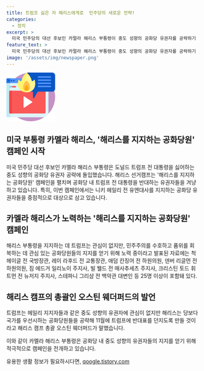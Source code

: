 ```yaml
---
title: 트럼프 싫은 자 해리스에게로  민주당의 새로운 전략!
categories:
  - 정치
excerpt: >
  미국 민주당의 대선 후보인 카멀라 해리스 부통령이 중도 성향의 공화당 유권자를 공략하기 위해 해리스를 지지하는 공화당원 캠페인을 시작했습니다. 이 캠페인은 트럼프 전 대통령을 반대하는 공화당 유권자들을 해리스 부통령에 투표하도록 설득하는 데 중점을 두고 있습니다. 또한, 이 캠페인을 총괄하는 오스틴 웨더퍼드는 해리스가 민주주의를 수호하고 품위를 회복하는 데 관심 있는 공화당원들의 지지를 얻기 위해 노력하고 있다고 전했습니다. 해리스 부통령을 지지하는 공화당 인사로는 척 헤이글 전 국방장관, 레이 라후드 전 교통장관, 애덤 칸징어 전 하원의원 등 25명 이상이 포함돼 있습니다.
feature_text: >
  미국 민주당의 대선 후보인 카멀라 해리스 부통령이 중도 성향의 공화당 유권자를 공략하기 위해 해리스를 지지하는 공화당원 캠페인을 시작했습니다. 이 캠페인은 트럼프 전 대통령을 반대하는 공화당 유권자들을 해리스 부통령에 투표하도록 설득하는 데 중점을 두고 있습니다. 또한, 이 캠페인을 총괄하는 오스틴 웨더퍼드는 해리스가 민주주의를 수호하고 품위를 회복하는 데 관심 있는 공화당원들의 지지를 얻기 위해 노력하고 있다고 전했습니다. 해리스 부통령을 지지하는 공화당 인사로는 척 헤이글 전 국방장관, 레이 라후드 전 교통장관, 애덤 칸징어 전 하원의원 등 25명 이상이 포함돼 있습니다.
image: '/assets/img/newspaper.png'
---
```


<p><img src="/assets/img/news.png" alt="rentncar 속보" /></p>

<h2>미국 부통령 카멜라 해리스, '해리스를 지지하는 공화당원' 캠페인 시작</h2>

<p>미국 민주당 대선 후보인 카멜라 해리스 부통령은 도널드 트럼프 전 대통령을 싫어하는 중도 성향의 공화당 유권자 공략에 돌입했습니다. 해리스 선거캠프는 '해리스를 지지하는 공화당원' 캠페인을 펼치며 공화당 내 트럼프 전 대통령을 반대하는 유권자들을 겨냥하고 있습니다. 특히, 이번 캠페인에서는 니키 헤일리 전 유엔대사를 지지하는 공화당 유권자들을 중점적으로 대상으로 삼고 있습니다.</p>

<h2>카멜라 해리스가 노력하는 '해리스를 지지하는 공화당원' 캠페인</h2>

<p data-ke-size="size16">해리스 부통령을 지지하는 데 트럼프는 관심이 없지만, 민주주의를 수호하고 품위를 회복하는 데 관심 있는 공화당원들의 지지를 얻기 위해 노력 중이라고 발표된 자료에는 척 헤이글 전 국방장관, 레이 라후드 전 교통장관, 애덤 칸징어 전 하원의원, 덴버 리글먼 전 하원의원, 짐 에드거 일리노이 주지사, 빌 웰드 전 매사추세츠 주지사, 크리스틴 토드 휘트먼 전 뉴저지 주지사, 스테파니 그리샴 전 백악관 대변인 등 25명 이상이 포함돼 있다.</p>

<h2>해리스 캠프의 총괄인 오스틴 웨더퍼드의 발언</h2>

<p data-ke-size="size16">트럼프는 헤일리 지지자들과 같은 중도 성향의 유권자에 관심이 없지만 해리스는 당보다 국가를 우선시하는 공화당원들을 공략해 11월에 트럼프에 반대표를 던지도록 만들 것이라고 해리스 캠프 총괄 오스틴 웨더퍼드가 말했습니다.</p>

<p>이와 같이 카멜라 해리스 부통령은 공화당 내 중도 성향의 유권자들의 지지를 얻기 위해 적극적으로 캠페인을 전개하고 있습니다.</p>
유용한 생활 정보가 필요하시다면, <a href="https://qoogle.tistory.com" rel="dofollow">qoogle.tistory.com</a>


